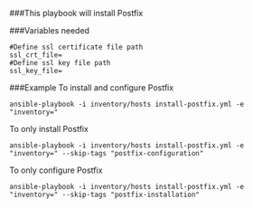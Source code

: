 ###This playbook will install Postfix

###Variables needed
```
#Define ssl certificate file path
ssl_crt_file=
#Define ssl key file path
ssl_key_file= 
```
###Example
To install and configure Postfix
```
ansible-playbook -i inventory/hosts install-postfix.yml -e "inventory="
```
To only install Postfix
```
ansible-playbook -i inventory/hosts install-postfix.yml -e "inventory=" --skip-tags "postfix-configuration"
```
To only configure Postfix
```
ansible-playbook -i inventory/hosts install-postfix.yml -e "inventory=" --skip-tags "postfix-installation"
```
